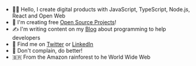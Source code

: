 
- 👨‍💻 Hello, I create digital products with JavaScript, TypeScript, Node.js, React and Open Web
- 🌱 I'm creating free [Open Source Projects](https://github.com/sponsors/lucasm)!
- ✍️ I'm writing content on my [Blog](https://dev.to/lucasm) about programming to help developers 
- 💬 Find me on [Twitter](https://twitter.com/lucasmezs) or [LinkedIn](https://linkedin.com/in/lucasmezs)
- 🤝 Don't complain, do better!
- 🇧🇷 From the Amazon rainforest to he World Wide Web

